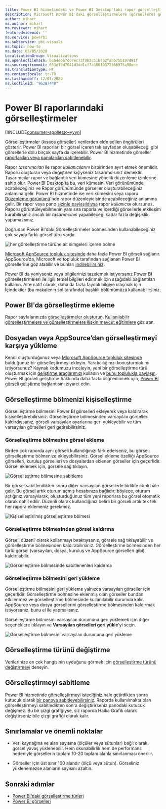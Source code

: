 ```yaml
---
title: Power BI hizmetindeki ve Power BI Desktop'taki rapor görselleştirmelerine genel bakış
description: Microsoft Power BI'daki görselleştirmelere (görsellere) genel bakış.
author: mihart
ms.author: mihart
ms.reviewer: mihart
featuredvideoid: ''
ms.service: powerbi
ms.subservice: pbi-visuals
ms.topic: how-to
ms.date: 05/05/2020
LocalizationGroup: Visualizations
ms.openlocfilehash: b6b4ebb7d07ec73f8b2c51b7b2fabb75b197d91f
ms.sourcegitcommit: 653e18d7041d3dd1cf7a38010372366975a98eae
ms.translationtype: HT
ms.contentlocale: tr-TR
ms.lasthandoff: 12/01/2020
ms.locfileid: "96387448"
---
```

# <a name="visualizations-in-power-bi-reports"></a>Power BI raporlarındaki görselleştirmeler

[!INCLUDE[consumer-appliesto-yyyn](../includes/consumer-appliesto-yyyn.md)]    

Görselleştirmeler (kısaca görseller) verilerden elde edilen öngörüleri gösterir. Power BI raporları bir görsel içeren tek sayfadan oluşabileceği gibi görsellerle dolu birçok sayfa da içerebilir. Power BI hizmetinde görseller [raporlardan veya panolardan sabitlenebilir](../create-reports/service-dashboard-pin-tile-from-report.md).

Rapor *tasarımcıları* ile rapor *kullanıcılarını* birbirinden ayırt etmek önemlidir.  Raporu oluşturan veya değiştiren kişiyseniz tasarımcısınız demektir.  Tasarımcılar rapor ve bağlantılı veri kümesine yönelik düzenleme izinlerine sahip olur. Power BI Desktop'ta bu, veri kümesini Veri görünümünde açabileceğiniz ve Rapor görünümünde görseller oluşturabileceğiniz anlamına gelir. Power BI hizmetinde ise veri kümesini veya raporu [Düzenleme görünümü](../consumer/end-user-reading-view.md)'nde rapor düzenleyicisinde açabileceğiniz anlamına gelir. Bir rapor veya pano [sizinle paylaşıldıysa](../consumer/end-user-shared-with-me.md) rapor *kullanıcısı* olursunuz. Raporu görüntüleyebilmenin yanı sıra raporla ve içerdiği görsellerle etkileşim kurabilirsiniz ancak bir *tasarımcının* yapabileceği kadar fazla değişiklik yapamazsınız.

Doğrudan Power BI'daki Görselleştirmeler bölmesinden kullanabileceğiniz çok sayıda farklı görsel türü vardır.

![her görselleştirme türüne ait simgeleri içeren bölme](media/power-bi-report-visualizations/power-bi-icons.png)

[Microsoft AppSource topluluk sitesinde](https://appsource.microsoft.com) daha fazla Power BI görseli sağlanır. AppSource’da, Microsoft ve topluluk tarafından sağlanan Power BI görsellerine göz atabilir ve bunları [indirebilirsiniz](https://appsource.microsoft.com/marketplace/apps?page=1&product=power-bi-visuals).

Power BI'da yeniyseniz veya bilgilerinizi tazelemek istiyorsanız Power BI görselleştirmeleri ile ilgili temel bilgileri edinmek için aşağıdaki bağlantıları kullanın.  Alternatif olarak, daha da fazla faydalı bilgiye ulaşmak için İçindekiler (bu makalenin sol tarafında) başlıklı bölümümüzü kullanabilirsiniz.

## <a name="add-a-visualization-in-power-bi"></a>Power BI'da görselleştirme ekleme

Rapor sayfalarınızda [görselleştirmeler oluşturun](power-bi-report-add-visualizations-i.md). [Kullanılabilir görselleştirmelere ve görselleştirmelere ilişkin mevcut eğitimlere](power-bi-visualization-types-for-reports-and-q-and-a.md) göz atın. 

## <a name="upload-a-visualization-from-a-file-or-from-appsource"></a>Dosyadan veya AppSource’dan görselleştirmeyi karşıya yükleme

Kendi oluşturduğunuz veya [Microsoft AppSource topluluk sitesinde](https://appsource.microsoft.com/marketplace/apps?product=power-bi-visuals) bulduğunuz bir görselleştirmeyi ekleyin. Yaratıcılığınızı konuşturmak mı istiyorsunuz? Kaynak kodumuzu inceleyin, yeni bir görselleştirme türü oluşturmak için [geliştirme araçlarımızı](../developer/visuals/environment-setup.md) kullanın ve [bunu toplulukla paylaşın](../developer/visuals/office-store.md). Power BI görseli geliştirme hakkında daha fazla bilgi edinmek için, [Power BI görseli geliştirme](../developer/visuals/develop-circle-card.md) bağlantısını ziyaret edin.

## <a name="personalize-your-visualization-pane"></a>Görselleştirme bölmenizi kişiselleştirme

Görselleştirme bölmesini Power BI görselleri ekleyerek veya kaldırarak kişiselleştirebilirsiniz. Görselleştirme bölmesinden varsayılan görselleri kaldırdıysanız, görseli varsayılan ayarlarına geri yükleyebilir ve tüm varsayılan görselleri geri getirebilirsiniz.

### <a name="add-a-visual-to-the-visualization-pane"></a>Görselleştirme bölmesine görsel ekleme

Birden çok raporda aynı görseli kullandığınızı fark ederseniz, bu görseli görselleştirme bölmenize ekleyebilirsiniz. Görsel ekleme özelliği AppSource görselleri, kuruluş görselleri ve dosyalardan eklenen görseller için geçerlidir. Görsel eklemek için, görsele sağ tıklayın.

![Görselleştirme bölmesine sabitleme](media/power-bi-report-visualizations/power-bi-pin-custom-visual-option.png)

Bir görsel sabitlendikten sonra diğer varsayılan görsellerle birlikte canlı hale gelir. Bu görsel artık oturum açmış hesabınıza bağlıdır; böylece, oturum açtığınız varsayılarak, oluşturduğunuz tüm yeni raporlara bu görsel otomatik olarak dahil edilir. Düzenli olarak kullandığınız belirli bir görseli artık tek tek her rapora eklemeniz gerekmez.

![Kişiselleştirilmiş görselleştirme bölmesi](media/power-bi-report-visualizations/power-bi-personalized-visualization-pane.png)

### <a name="remove-a-visual-from-the-visualization-pane"></a>Görselleştirme bölmesinden görsel kaldırma

Görseli düzenli olarak kullanmayı bıraktıysanız, görsele sağ tıklayabilir ve görselleştirme bölmesinden kaldırabilirsiniz. Görselleştirme bölmesinden her türlü görsel (varsayılan, dosya, kuruluş ve AppSource görselleri gibi) kaldırılabilir.

![Görselleştirme bölmesinde sabitlenenleri kaldırma](media/power-bi-report-visualizations/unpin-visual.png)

### <a name="restore-the-visualization-pane"></a>Görselleştirme bölmesini geri yükleme

Görselleştirme bölmesini geri yükleme yalnızca varsayılan görseller için geçerlidir. Görselleştirme bölmesine eklenmiş olan görseller bundan etkilenmez ve görselleştirme bölmesinde kullanılabilir durumda kalır. AppSource veya dosya görsellerini görselleştirme bölmesinden kaldırmak istiyorsanız, bunu el ile yapmalısınız.

Görselleştirme bölmesini varsayılan durumuna geri yüklemek için diğer seçeneklere tıklayın ve **Varsayılan görselleri geri yükle**’yi seçin.

![Görselleştirme bölmesini varsayılan durumuna geri yükleme](media/power-bi-report-visualizations/restore-default.png)

## <a name="change-the-visualization-type"></a>Görselleştirme türünü değiştirme

Verilerinize en çok hangisinin uyduğunu görmek için [görselleştirme türünü değiştirmeyi](power-bi-report-change-visualization-type.md) deneyin.

## <a name="pin-the-visualization"></a>Görselleştirmeyi sabitleme

Power BI hizmetinde görselleştirmeyi istediğiniz hale getirdikten sonra kutucuk olarak [bir panoya sabitleyebilirsiniz](../create-reports/service-dashboard-pin-tile-from-report.md). Raporda kullanılmakta olan görselleştirmeyi sabitledikten sonra değiştirirseniz panodaki kutucuk değişmez. Bu bir çizgi grafiğiyse, siz raporda Halka Grafik olarak değiştirseniz bile çizgi grafiği olarak kalır.

## <a name="limitations-and-considerations"></a>Sınırlamalar ve önemli noktalar
- Veri kaynağına ve alan sayısına (ölçüler veya sütunlar) bağlı olarak, görsel yavaş yüklenebilir.  Hem okunabilirlik hem de performans nedeniyle görsellerin toplam 10-20 toplam alanla sınırlanması önerilir. 

- Görseller için üst sınır 100 alandır (ölçü veya sütun). Görseliniz yüklenemezse alanların sayısını azaltın.

## <a name="next-steps"></a>Sonraki adımlar

* [Power BI'daki görselleştirme türleri](power-bi-visualization-types-for-reports-and-q-and-a.md)
* [Power BI görselleri](../developer/visuals/power-bi-custom-visuals.md)
